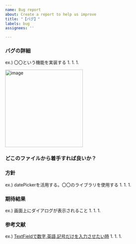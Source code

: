 ```yaml
---
name: Bug report
about: Create a report to help us improve
title: "【バグ】"
labels: bug
assignees: ''

---
```


### バグの詳細
ex.) 〇〇という機能を実装する
1. 
1. 
1. 

<img width="250" alt="image" src="">

### どこのファイルから着手すれば良いか？

### 方針
ex.) datePickerを活用する。〇〇のライブラリを使用する
1. 
1. 
1. 

### 期待結果
ex.) 画面上にダイアログが表示されること
1. 
1. 
1. 

### 参考文献
ex.) [TextFieldで数字,英語,記号だけを入力させたい時](https://qiita.com/utasan_com/items/075a638ebd048f4ac32f)
1. 
1. 
1.
